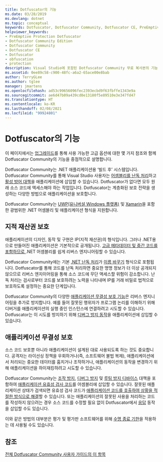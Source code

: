 ```yaml
---
title: Dotfuscator의 기능
ms.date: 03/28/2019
ms.devlang: dotnet
ms.topic: conceptual
keywords: Dotfuscator, Dotfuscator Community, Dotfuscator CE, PreEmptive, PreEmptive Solutions, PreEmptive Protection, 보호, community edition, 난독 처리, .NET, 무료, Visual Studio 2017, Visual Studio 2019, Visual Studio
helpviewer_keywords:
- PreEmptive Protection Dotfuscator
- Dotfuscator Community Edition
- Dotfuscator Community
- Dotfuscator CE
- Dotfuscator
- obfuscation
- protection
description: Visual Studio에 포함된 Dotfuscator Community 무료 복사본의 기능을 알아봅니다.
ms.assetid: 0ee89c58-c900-48fc-a6a2-65ace00e8bab
author: TerryGLee
ms.author: tglee
manager: jmartens
ms.openlocfilehash: ad53c99656096fec2393ecbd9f63fbffe1343e9a
ms.sourcegitcommit: ae6d47b09a439cd0e13180f5e89510e3e347fd47
ms.translationtype: HT
ms.contentlocale: ko-KR
ms.lasthandoff: 02/08/2021
ms.locfileid: "99924801"
---
```

# <a name="capabilities-of-dotfuscator"></a>Dotfuscator의 기능

이 페이지에서는 [업그레이드][upgrades]를 통해 사용 가능한 고급 옵션에 대한 몇 가지 참조와 함께 Dotfuscator Community의 기능을 중점적으로 설명합니다.

Dotfuscator Community는 .NET 애플리케이션용 ‘빌드 후’ 시스템입니다.
Dotfuscator Community를 통해 Visual Studio 사용자는 [어셈블리를 난독 처리][obfuscation]하고 [활성 방어 대책][checks]을 애플리케이션에 삽입할 수 있습니다. Dotfuscator가 없다면 모두 원래 소스 코드에 액세스해야 하는 작업입니다.
Dotfuscator는 계층화된 보호 전략을 생성하는 다양한 방법으로 애플리케이션을 보호합니다.

Dotfuscator Community는 [UWP(유니버설 Windows 플랫폼)][uwp] 및 [Xamarin][xamarin]을 포함한 광범위한 .NET 어셈블리 및 애플리케이션 형식을 지원합니다.

## <a name="intellectual-property-protection"></a>지적 재산권 보호

애플리케이션의 디자인, 동작 및 구현은 IP(지적 재산권)의 형식입니다.
그러나 .NET용으로 만들어진 애플리케이션은 기본적으로 공개됩니다. [고급 메타데이터 및 중간 코드를 포함하므로 ][assemblies] .NET 어셈블리를 쉽게 리버스 엔지니어링할 수 있습니다.

Dotfuscator Community에는 기본 [.NET 난독 처리][obfuscation]가 [이름 바꾸기][renaming] 형식으로 포함됩니다.
Dotfuscator를 통해 코드를 난독 처리하면 중요한 명명 정보가 더 이상 공개되지 않으므로 리버스 엔지이어링을 통해 소스 코드에 무단 액세스할 위험이 감소합니다.
난독 처리는 검사로부터 코드를 보호하려는 노력을 나타내며 IP를 거래 비밀로 법적으로 보호하도록 설정하는 중요한 단계입니다.

Dotfuscator Community의 다양한 [애플리케이션 무결성 보호 기능](#application-integrity-protection)은 리버스 엔지니어링을 추가로 방지합니다.
예를 들어 잘못된 행위자가 프로그램 논리를 이해하기 위해 디버거를 애플리케이션의 실행 중인 인스턴스에 연결하려고 시도할 수 있습니다.
Dotfuscator는 이 시도를 방지하기 위해 [디버그 방지 동작][debug]을 애플리케이션에 삽입할 수 있습니다.

## <a name="application-integrity-protection"></a>애플리케이션 무결성 보호

소스 코드 보호뿐 아니라 애플리케이션이 설계된 대로 사용되도록 하는 것도 중요합니다.
공격자는 라이선싱 정책을 우회하거나(즉, 소프트웨어 불법 복제), 애플리케이션에서 처리되는 중요한 데이터를 훔치거나 조작하거나, 애플리케이션의 동작을 변경하기 위해 애플리케이션을 하이재킹하려고 시도할 수 있습니다.

Dotfuscator Community는 [조작 방지][tamper], [디버그 방지][debug] 및 [루팅 방지 디바이스][root] 대책을 포함하여 [애플리케이션 유효성 검사 코드][checks]를 어셈블리에 삽입할 수 있습니다.
잘못된 애플리케이션 상태가 검색되면 유효성 검사 코드가 [애플리케이션 코드를 호출하여 상황을 적절한 방식으로 해결][check-app]할 수 있습니다.
또는 애플리케이션의 잘못된 사용을 처리하는 코드를 작성하지 않으려는 경우 소스 코드를 수정할 필요 없이 Dotfuscator에서 [응답][check-action] 동작을 삽입할 수도 있습니다.

이와 같은 방법의 대부분은 평가 및 평가판 소프트웨어를 위해 [수명 종료 기한][shelflife]을 적용하는 데 사용될 수도 있습니다.

## <a name="see-also"></a>참조

[전체 Dotfuscator Community 사용자 가이드의 이 항목][full]

<!-- Copyright © 2019 PreEmptive Solutions, LLC -->

[assemblies]:  /dotnet/standard/assembly-format
[uwp]:  https://www.preemptive.com/blog/article/856-uwp-applications-in-dotfuscator-ce/91-dotfuscator-ce
[xamarin]:  https://www.preemptive.com/obfuscating-xamarin-with-dotfuscator

[upgrades]:  upgrades.md

[obfuscation]:  https://www.preemptive.com/dotfuscator/ce/docs/help/obfuscation_overview.html
[renaming]:  https://www.preemptive.com/dotfuscator/ce/docs/help/obfuscation_renaming.html

[checks]:  https://www.preemptive.com/dotfuscator/ce/docs/help/checks_overview.html
[check-app]:  https://www.preemptive.com/dotfuscator/ce/docs/help/checks_overview.html#app-notification
[check-action]:  https://www.preemptive.com/dotfuscator/ce/docs/help/checks_overview.html#action

[tamper]:  https://www.preemptive.com/dotfuscator/ce/docs/help/checks_tamper.html
[debug]:  https://www.preemptive.com/dotfuscator/ce/docs/help/checks_debug.html
[root]: https://www.preemptive.com/dotfuscator/ce/docs/help/checks_root.html
[shelflife]:  https://www.preemptive.com/dotfuscator/ce/docs/help/checks_shelflife.html

[full]:  https://www.preemptive.com/dotfuscator/ce/docs/help/intro_capabilities.html
